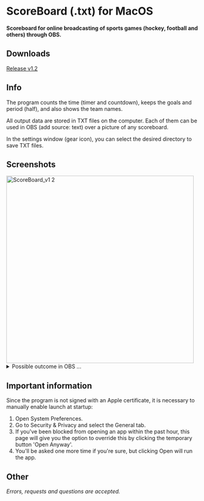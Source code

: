 # ScoreBoard (.txt) for MacOS
**Scoreboard for online broadcasting of sports games (hockey, football and others) through OBS.**

## Downloads
[Release v1.2](https://github.com/kopsap4ik/ScoreBoard/releases/tag/1.2)

## Info
The program counts the time (timer and countdown), keeps the goals and period (half), and also shows the team names.

All output data are stored in TXT files on the computer. Each of them can be used in OBS (add source: text) over a picture of any scoreboard.

In the settings window (gear icon), you can select the desired directory to save TXT files.
## Screenshots
<img width="492" alt="ScoreBoard_v1 2" src="https://user-images.githubusercontent.com/61139898/99841110-b6579980-2b7e-11eb-83ad-e3a2118fb7a7.png">

<details>
<summary>Possible outcome in OBS ...</summary>
  <img src="https://user-images.githubusercontent.com/61139898/91486208-9af92d00-e8b4-11ea-9844-2f80877b539b.jpg" alt="Scoreboard in OBS">
</details>

## Important information
Since the program is not signed with an Apple certificate, it is necessary to manually enable launch at startup:
1. Open System Preferences.
2. Go to Security & Privacy and select the General tab.
3. If you've been blocked from opening an app within the past hour, this page will give you the option to override this by clicking the temporary button 'Open Anyway'.
4. You'll be asked one more time if you're sure, but clicking Open will run the app.

## Other
*Errors, requests and questions are accepted.*
